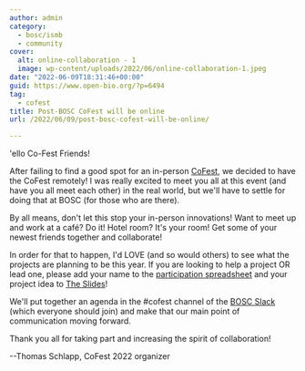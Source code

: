 ```yaml
---
author: admin
category:
  - bosc/ismb
  - community
cover:
  alt: online-collaboration - 1
  image: wp-content/uploads/2022/06/online-collaboration-1.jpeg
date: "2022-06-09T18:31:46+00:00"
guid: https://www.open-bio.org/?p=6494
tag:
  - cofest
title: Post-BOSC CoFest will be online
url: /2022/06/09/post-bosc-cofest-will-be-online/

---
```

'ello Co-Fest Friends!

After failing to find a good spot for an in-person [CoFest](/2022/05/17/collaborationfest-2022/), we decided to have the CoFest remotely! I was really excited to meet you all at this event (and have you all meet each other) in the real world, but we'll have to settle for doing that at BOSC (for those who are there).

By all means, don't let this stop your in-person innovations! Want to meet up and work at a café? Do it! Hotel room? It's your room! Get some of your newest friends together and collaborate!

In order for that to happen, I'd LOVE (and so would others) to see what the projects are planning to be this year. If you are looking to help a project OR lead one, please add your name to the [participation spreadsheet](https://docs.google.com/spreadsheets/d/1h5woYd0URjgUKInWA2sozDwfThUlQbQQ9xbjdEdQQXk/edit#gid=0) and your project idea to [The Slides](https://docs.google.com/presentation/d/1x0YW49aUG7FKL1vZh62Ct0rTW-0jH-ipIDWzoFs9_nc/edit?usp=sharing)!

We'll put together an agenda in the #cofest channel of the [BOSC Slack](https://join.slack.com/t/obf-bosc/shared_invite/zt-n5ur1gsj-z2C~69_4lYTFPg5tbWA8Ew) (which everyone should join) and make that our main point of communication moving forward.

Thank you all for taking part and increasing the spirit of collaboration!

--Thomas Schlapp, CoFest 2022 organizer
